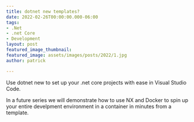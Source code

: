 ```yaml
---
title: dotnet new templates?
date: 2022-02-26T00:00:00.000-06:00
tags:
- .Net
- .net Core
- Development
layout: post
featured_image_thumbnail: 
featured_image: assets/images/posts/2022/1.jpg
author: patrick

---
```

Use dotnet new to set up your .net core projects with ease in Visual Studio Code.

In a future series we will demonstrate how to use NX and Docker to spin up your entire develpment environment in a container in minutes from a template.